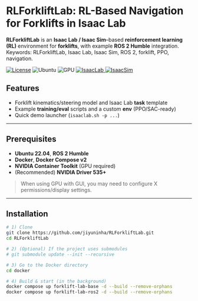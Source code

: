 # RLForkliftLab: RL-Based Navigation for Forklifts in Isaac Lab

**RLForkliftLab** is an **Isaac Lab / Isaac Sim**–based **reinforcement learning (RL)** environment for **forklifts**, with example **ROS 2 Humble** integration.  
Keywords: RLForkliftLab, Isaac Lab, Isaac Sim, ROS 2, forklift, PPO, navigation.

<p align="left">
  <a href="LICENSE"><img alt="License" src="https://img.shields.io/badge/license-MIT-blue"></a>
  <img alt="Ubuntu" src="https://img.shields.io/badge/Ubuntu-22.04-important">
  <img alt="GPU" src="https://img.shields.io/badge/NVIDIA-GPU%20required-lightgrey">
    <a href="https://github.com/NVIDIA-Omniverse/IsaacLab">
    <img alt="IsaacLab" src="https://img.shields.io/badge/IsaacLab-2.1.0-brightgreen">
  </a>
  <a href="https://developer.nvidia.com/isaac-sim">
    <img alt="IsaacSim" src="https://img.shields.io/badge/IsaacSim-4.5.0-brightgreen">
  </a>
</p>

## Features
- Forklift kinematics/steering model and Isaac Lab **task** template
- Example **training/eval** scripts and a custom **env** (PPO/SAC-ready)
- Quick demo launcher (`isaaclab.sh -p ...`)

---

## Prerequisites
- **Ubuntu 22.04**, **ROS 2 Humble**
- **Docker**, **Docker Compose v2**
- **NVIDIA Container Toolkit** (GPU required)
- (Recommended) **NVIDIA Driver 535+**

> When using GPU with GUI, you may need to configure X permissions/display settings.

---

## Installation

```bash
# 1) Clone
git clone https://github.com/jiyuninha/RLForkliftLab.git
cd RLForkliftLab

# 2) (Optional) If the project uses submodules
# git submodule update --init --recursive

# 3) Go to the Docker directory
cd docker

# 4) Build & start (in the background)
docker compose up forklift-lab-base -d --build --remove-orphans
docker compose up forklift-lab-ros2 -d --build --remove-orphans
